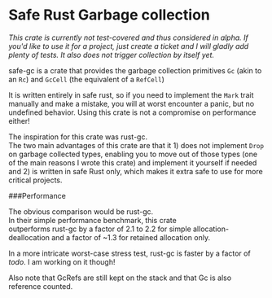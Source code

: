 # Safe Rust Garbage collection

_This crate is currently not test-covered and thus considered in alpha. If you'd like to use it for a project, just create a ticket and I will
gladly add plenty of tests. It also does not trigger collection by itself yet._

safe-gc is a crate that provides the garbage collection primitives
`Gc` (akin to an `Rc`) and `GcCell` (the equivalent of a `RefCell`)

It is written entirely in safe rust, so if you need to implement the
`Mark` trait manually and make a mistake, you will at worst encounter a panic,
but no undefined behavior. Using this crate is not a compromise on performance either!

The inspiration for this crate was rust-gc.  
The two main advantages of this crate are that it 1) does not implement
`Drop` on garbage collected types, enabling you to move out of those types
(one of the main reasons I wrote this crate) and implement it yourself if needed
and 2) is written in safe Rust only, which makes it extra safe to use for more critical projects.

###Performance

The obvious comparison would be rust-gc.  
In their simple performance benchmark, this crate  
outperforms rust-gc by a factor of 2.1 to 2.2 for simple allocation-deallocation
and a factor of ~1.3 for retained allocation only.

In a more intricate worst-case stress test, rust-gc is faster by a factor of _todo_. I am working on it though!

Also note that GcRefs are still kept on the stack and that Gc is also
reference counted.

